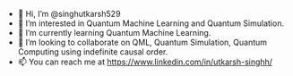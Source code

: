 - 👋 Hi, I’m @singhutkarsh529
- 👀 I’m interested in Quantum Machine Learning and Quantum Simulation. 
- 🌱 I’m currently learning Quantum Machine Learning. 
- 💞️ I’m looking to collaborate on QML, Quantum Simulation, Quantum Computing using indefinite causal order.
- 📫 You can reach me at https://www.linkedin.com/in/utkarsh-singhh/ 

<!---
singhutkarsh529/singhutkarsh529 is a ✨ special ✨ repository because its `README.md` (this file) appears on your GitHub profile.
You can click the Preview link to take a look at your changes.
--->
